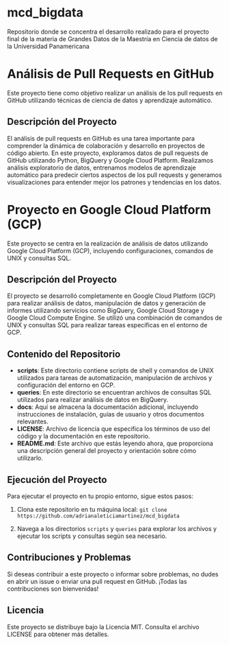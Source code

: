 # mcd_bigdata
Repositorio donde se concentra el desarrollo realizado para el proyecto final de la materia de Grandes Datos de la Maestría en Ciencia de datos de la Universidad Panamericana

# Análisis de Pull Requests en GitHub

Este proyecto tiene como objetivo realizar un análisis de los pull requests en GitHub utilizando técnicas de ciencia de datos y aprendizaje automático.

## Descripción del Proyecto

El análisis de pull requests en GitHub es una tarea importante para comprender la dinámica de colaboración y desarrollo en proyectos de código abierto. En este proyecto, exploramos datos de pull requests de GitHub utilizando Python, BigQuery y Google Cloud Platform. Realizamos análisis exploratorio de datos, entrenamos modelos de aprendizaje automático para predecir ciertos aspectos de los pull requests y generamos visualizaciones para entender mejor los patrones y tendencias en los datos.

# Proyecto en Google Cloud Platform (GCP)

Este proyecto se centra en la realización de análisis de datos utilizando Google Cloud Platform (GCP), incluyendo configuraciones, comandos de UNIX y consultas SQL.

## Descripción del Proyecto

El proyecto se desarrolló completamente en Google Cloud Platform (GCP) para realizar análisis de datos, manipulación de datos y generación de informes utilizando servicios como BigQuery, Google Cloud Storage y Google Cloud Compute Engine. Se utilizó una combinación de comandos de UNIX y consultas SQL para realizar tareas específicas en el entorno de GCP.

## Contenido del Repositorio

- **scripts**: Este directorio contiene scripts de shell y comandos de UNIX utilizados para tareas de automatización, manipulación de archivos y configuración del entorno en GCP.
- **queries**: En este directorio se encuentran archivos de consultas SQL utilizados para realizar análisis de datos en BigQuery.
- **docs**: Aquí se almacena la documentación adicional, incluyendo instrucciones de instalación, guías de usuario y otros documentos relevantes.
- **LICENSE**: Archivo de licencia que especifica los términos de uso del código y la documentación en este repositorio.
- **README.md**: Este archivo que estás leyendo ahora, que proporciona una descripción general del proyecto y orientación sobre cómo utilizarlo.

## Ejecución del Proyecto

Para ejecutar el proyecto en tu propio entorno, sigue estos pasos:

1. Clona este repositorio en tu máquina local:
   `git clone https://github.com/adrianaleticiamartinez/mcd_bigdata`

2. Navega a los directorios `scripts` y `queries` para explorar los archivos y ejecutar los scripts y consultas según sea necesario.

## Contribuciones y Problemas

Si deseas contribuir a este proyecto o informar sobre problemas, no dudes en abrir un issue o enviar una pull request en GitHub. ¡Todas las contribuciones son bienvenidas!

## Licencia

Este proyecto se distribuye bajo la Licencia MIT. Consulta el archivo LICENSE para obtener más detalles.







